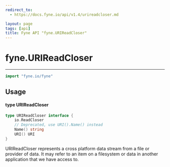 ```yaml
---
redirect_to:
  - https://docs.fyne.io/api/v1.4/urireadcloser.md

layout: page
tags: [api]
title: Fyne API "fyne.URIReadCloser"
---
```



# fyne.URIReadCloser
---
```go
import "fyne.io/fyne"
```

## Usage

#### type URIReadCloser

```go
type URIReadCloser interface {
	io.ReadCloser
	// Deprecated, use URI().Name() instead
	Name() string
	URI() URI
}
```

URIReadCloser represents a cross platform data stream from a file or provider of data. It may refer to an item on a filesystem or data in another application that we have access to.

